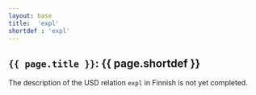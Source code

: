 ```yaml
---
layout: base
title:  'expl'
shortdef : 'expl'
---
```


## `{{ page.title }}`: {{ page.shortdef }}

The description of the USD relation `expl` in Finnish is not yet completed.
